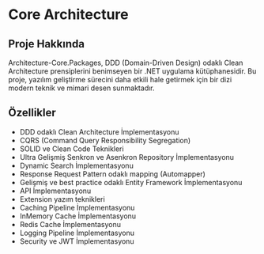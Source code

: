 # Core Architecture 

## Proje Hakkında

Architecture-Core.Packages, DDD (Domain-Driven Design) odaklı Clean Architecture prensiplerini benimseyen bir .NET uygulama kütüphanesidir. Bu proje, yazılım geliştirme sürecini daha etkili hale getirmek için bir dizi modern teknik ve mimari desen sunmaktadır.

## Özellikler

 
- DDD odaklı Clean Architecture İmplementasyonu
- CQRS (Command Query Responsibility Segregation)
- SOLID ve Clean Code Teknikleri
- Ultra Gelişmiş Senkron ve Asenkron Repository İmplementasyonu
- Dynamic Search İmplementasyonu
- Response Request Pattern odaklı mapping (Automapper)
- Gelişmiş ve best practice odaklı Entity Framework İmplementasyonu
- API İmplementasyonu
- Extension yazım teknikleri  
- Caching Pipeline İmplementasyonu
- InMemory Cache İmplementasyonu
- Redis Cache İmplementasyonu
- Logging Pipeline İmplementasyonu
- Security ve JWT İmplementasyonu

 

